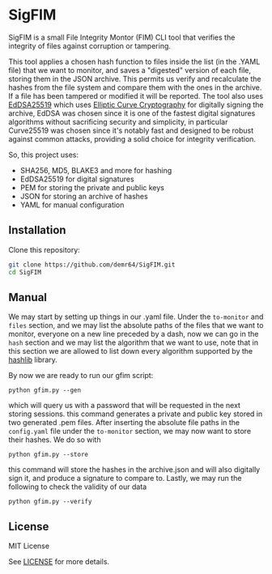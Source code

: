 # SigFIM
SigFIM is a small File Integrity Montor (FIM) CLI tool that verifies the integrity of files against corruption or tampering.

This tool applies a chosen hash function to files inside the list (in the .YAML file) that we want to monitor, and saves a "digested" version of each file, storing them in the JSON archive. This permits us verify and recalculate the hashes from the file system and compare them with the ones in the archive. If a file has been tampered or modified it will be reported.
The tool also uses [EdDSA25519](https://en.wikipedia.org/wiki/EdDSA) which uses [Elliptic Curve Cryptography](https://en.wikipedia.org/wiki/Elliptic_curve) for digitally signing the archive, EdDSA was chosen since it is one of the fastest digital
signatures algorithms without sacrificing security and simplicity, in particular Curve25519 was chosen since it's notably fast and designed to be robust against common attacks, providing a solid choice for integrity verification.
 
So, this project uses:
- SHA256, MD5, BLAKE3 and more for hashing
- EdDSA25519 for digital signatures
- PEM for storing the private and public keys
- JSON for storing an archive of hashes
- YAML for manual configuration

## Installation
Clone this repository:
```Bash
git clone https://github.com/demr64/SigFIM.git
cd SigFIM
```

## Manual
We may start by setting up things in our .yaml file.
Under the ```to-monitor``` and ```files``` section, and we may list the absolute paths of the files that we want to monitor, everyone on a new line preceded by a dash, now we can go in the ```hash``` section and we may list the algorithm that we want to use, note that in this section we are allowed to list down every algorithm supported by the [hashlib](https://docs.python.org/3/library/hashlib.html) library.

By now we are ready to run our gfim script:
```
python gfim.py --gen
```
which will query us with a password that will be requested in the next storing sessions. this command generates a private and public key stored in two generated .pem files.
After inserting the absolute file paths in the ```config.yaml``` file under the ```to-monitor``` section, we may now want to store their hashes. We do so with
```
python gfim.py --store
````
this command will store the hashes in the archive.json and will also digitally sign it, and produce a signature to compare to.
Lastly, we may run the following to check the validity of our data
```
python gfim.py --verify
```

## License

MIT License

See [LICENSE](LICENSE) for more details.
